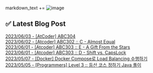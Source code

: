 

markdown_text += ![image](https://user-images.githubusercontent.com/76645095/162124599-f9d701d6-e523-49c4-a6ce-193dc38f1026.png)

## ✅ Latest Blog Post

[2023/06/03 - [AtCoder] ABC304](https://jojaeng2.tistory.com/90) <br/>
[2023/06/02 - [Atcoder] ABC302 :: C - Almost Equal](https://jojaeng2.tistory.com/89) <br/>
[2023/06/01 - [Atcoder] ABC303 :: E - A Gift From the Stars](https://jojaeng2.tistory.com/88) <br/>
[2023/06/01 - [Atcoder] ABC303 :: D - Shift vs. CapsLock](https://jojaeng2.tistory.com/87) <br/>
[2023/05/07 - [Docker] Docker Compose로 Load Balancing 수행하기](https://jojaeng2.tistory.com/86) <br/>
[2023/05/05 - [Programmers] Level 3 :: 등산 코스 정하기 Java 풀이](https://jojaeng2.tistory.com/85) <br/>
